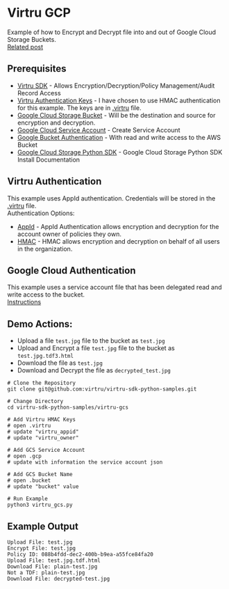 # Virtru GCP
Example of how to Encrypt and Decrypt file into and out of Google Cloud Storage Buckets.  
[Related post](https://medium.com/virtru/secure-data-on-google-cloud-storage-c57bd432839a)

## Prerequisites
- [Virtru SDK](https://developer.virtru.com/docs/getting-started-python) - Allows Encryption/Decryption/Policy Management/Audit Record Access
- [Virtru Authentication Keys](https://developer.virtru.com/docs/how-to-add-authentication) - I have chosen to use HMAC authentication for this example.  The keys are in [.virtru](.virtru) file.
- [Google Cloud Storage Bucket](https://cloud.google.com/storage/docs/creating-buckets) - Will be the destination and source for encryption and decryption.
- [Google Cloud Service Account](https://console.cloud.google.com/apis/credentials/serviceaccountkey) - Create Service Account
- [Google Bucket Authentication](https://cloud.google.com/storage/docs/reference/libraries#setting_up_authentication) - With read and write access to the AWS Bucket
- [Google Cloud Storage Python SDK](https://cloud.google.com/storage/docs/reference/libraries) - Google Cloud Storage Python SDK Install Documentation

## Virtru Authentication
This example uses AppId authentication.  Credentials will be stored in the [.virtru](.virtru) file.    
Authentication Options:
- [AppId](https://developer.virtru.com/docs/how-to-add-authentication#section-1-appid-token-downloaded) - AppId Authentication allows encryption and decryption for the account owner of policies they own.
- [HMAC](https://developer.virtru.com/docs/how-to-add-authentication#section-2-hmac-token-and-secret) - HMAC allows encryption and decryption on behalf of all users in the organization.

## Google Cloud Authentication
This example uses a service account file that has been delegated read and write access to the bucket.  
[Instructions](https://cloud.google.com/storage/docs/reference/libraries#setting_up_authentication)

## Demo Actions:
* Upload a file `test.jpg` file to the bucket as `test.jpg`
* Upload and Encrypt a file `test.jpg` file to the bucket as `test.jpg.tdf3.html`
* Download the file as `test.jpg`
* Download and Decrypt the file as `decrypted_test.jpg`

```
# Clone the Repository
git clone git@github.com:virtru/virtru-sdk-python-samples.git

# Change Directory
cd virtru-sdk-python-samples/virtru-gcs

# Add Virtru HMAC Keys
# open .virtru 
# update "virtru_appid"
# update "virtru_owner"

# Add GCS Service Account
# open .gcp
# update with information the service account json 

# Add GCS Bucket Name
# open .bucket
# update "bucket" value

# Run Example
python3 virtru_gcs.py
```

## Example Output
```
Upload File: test.jpg
Encrypt File: test.jpg
Policy ID: 088b4fdd-dec2-400b-b9ea-a55fce84fa20
Upload File: test.jpg.tdf.html
Download File: plain-test.jpg
Not a TDF: plain-test.jpg
Download File: decrypted-test.jpg
```

